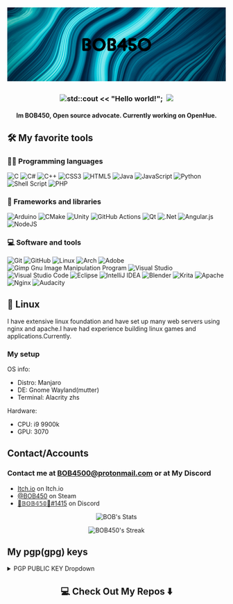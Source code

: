 
<h1 align="center">
  <img src="My project (3).png" alt="BOB450" />
</h1>

<h3 align="center">
<img src="https://github.com/TheDudeThatCode/TheDudeThatCode/blob/master/Assets/Hi.gif" width="29px">std::cout << "Hello world!"; &nbsp;<img src="https://github.com/TheDudeThatCode/TheDudeThatCode/blob/master/Assets/Earth.gif" width="24px">
</h3>

<h4 align="center">
Im BOB450, Open source advocate. Currently working on<a herf="https://github.com/BOB450/OpenHue"> OpenHue.</a>
</h4>

## 🛠️ My favorite tools

### 👨‍💻 Programming languages

  ![C](https://img.shields.io/badge/c-%2300599C.svg?style=for-the-badge&logo=c&logoColor=white)
  ![C#](https://img.shields.io/badge/c%23-%23239120.svg?style=for-the-badge&logo=c-sharp&logoColor=white)
  ![C++](https://img.shields.io/badge/c++-%2300599C.svg?style=for-the-badge&logo=c%2B%2B&logoColor=white)
  ![CSS3](https://img.shields.io/badge/css3-%231572B6.svg?style=for-the-badge&logo=css3&logoColor=white)
  ![HTML5](https://img.shields.io/badge/html5-%23E34F26.svg?style=for-the-badge&logo=html5&logoColor=white)
  ![Java](https://img.shields.io/badge/java-%23ED8B00.svg?style=for-the-badge&logo=java&logoColor=white)
  ![JavaScript](https://img.shields.io/badge/javascript-%23323330.svg?style=for-the-badge&logo=javascript&logoColor=%23F7DF1E)
  ![Python](https://img.shields.io/badge/python-3670A0?style=for-the-badge&logo=python&logoColor=ffdd54)
  ![Shell Script](https://img.shields.io/badge/shell_script-%23121011.svg?style=for-the-badge&logo=gnu-bash&logoColor=white)
  ![PHP](https://img.shields.io/badge/php-%23777BB4.svg?style=for-the-badge&logo=php&logoColor=white)

### 🧰 Frameworks and libraries

  ![Arduino](https://img.shields.io/badge/-Arduino-00979D?style=for-the-badge&logo=Arduino&logoColor=white)
  ![CMake](https://img.shields.io/badge/CMake-%23008FBA.svg?style=for-the-badge&logo=cmake&logoColor=white)
  ![Unity](https://img.shields.io/badge/unity-%23000000.svg?style=for-the-badge&logo=unity&logoColor=white)
  ![GitHub Actions](https://img.shields.io/badge/githubactions-%232671E5.svg?style=for-the-badge&logo=githubactions&logoColor=white)
  ![Qt](https://img.shields.io/badge/Qt-%23217346.svg?style=for-the-badge&logo=Qt&logoColor=white)
  ![.Net](https://img.shields.io/badge/.NET-5C2D91?style=for-the-badge&logo=.net&logoColor=white)
  ![Angular.js](https://img.shields.io/badge/angular.js-%23E23237.svg?style=for-the-badge&logo=angularjs&logoColor=white)
  ![NodeJS](https://img.shields.io/badge/node.js-6DA55F?style=for-the-badge&logo=node.js&logoColor=white)

### 💻 Software and tools

  ![Git](https://img.shields.io/badge/git-%23F05033.svg?style=for-the-badge&logo=git&logoColor=white)
  ![GitHub](https://img.shields.io/badge/github-%23121011.svg?style=for-the-badge&logo=github&logoColor=white)
  ![Linux](https://img.shields.io/badge/Linux-FCC624?style=for-the-badge&logo=linux&logoColor=black)
  ![Arch](https://img.shields.io/badge/Arch%20Linux-1793D1?logo=arch-linux&logoColor=fff&style=for-the-badge)
  ![Adobe](https://img.shields.io/badge/adobe-%23FF0000.svg?style=for-the-badge&logo=adobe&logoColor=white)
  ![Gimp Gnu Image Manipulation Program](https://img.shields.io/badge/Gimp-657D8B?style=for-the-badge&logo=gimp&logoColor=FFFFFF)
  ![Visual Studio](https://img.shields.io/badge/Visual%20Studio-5C2D91.svg?style=for-the-badge&logo=visual-studio&logoColor=white)
  ![Visual Studio Code](https://img.shields.io/badge/Visual%20Studio%20Code-0078d7.svg?style=for-the-badge&logo=visual-studio-code&logoColor=white)
  ![Eclipse](https://img.shields.io/badge/Eclipse-FE7A16.svg?style=for-the-badge&logo=Eclipse&logoColor=white)
  ![IntelliJ IDEA](https://img.shields.io/badge/IntelliJIDEA-000000.svg?style=for-the-badge&logo=intellij-idea&logoColor=white)
  ![Blender](https://img.shields.io/badge/blender-%23F5792A.svg?style=for-the-badge&logo=blender&logoColor=white)
  ![Krita](https://img.shields.io/badge/Krita-203759?style=for-the-badge&logo=krita&logoColor=EEF37B)
  ![Apache](https://img.shields.io/badge/apache-%23D42029.svg?style=for-the-badge&logo=apache&logoColor=white)
  ![Nginx](https://img.shields.io/badge/nginx-%23009639.svg?style=for-the-badge&logo=nginx&logoColor=white)
  ![Audacity](https://img.shields.io/badge/Audacity-0000CC?style=for-the-badge&logo=audacity&logoColor=white)
  
## 🐧 Linux

I have extensive linux foundation and have set up many web servers using nginx and apache.I have had experience building linux games and applications.Currently.

### My setup

OS info:
- Distro: Manjaro
- DE: Gnome Wayland(mutter)
- Terminal: Alacrity zhs

Hardware:
- CPU: i9 9900k
- GPU: 3070

## Contact/Accounts

### Contact me at BOB4500@protonmail.com or at My Discord

- [Itch.io](https://bob4500.itch.io/) on Itch.io
- [@BOB450](https://steamcommunity.com/id/BOB450/) on Steam
- [🐲𝔹𝕆𝔹𝟜𝟝𝟘🐲#1415](https://discordapp.com/users/277920295833305088) on Discord

<p align="center">
 <a>
 <img alt="BOB's Stats" src="https://github-readme-stats.vercel.app/api?username=BOB450&count_private=true&hide=contribs,prs,issues&show_icons=true&theme=radical&hide_border=true">
 </a>
</p>

<p align="center">
  <a>
    <img alt="BOB450's Streak" src="https://github-readme-streak-stats.herokuapp.com/?user=BOB450&theme=radical&hide_border=true"/>
  </a>

## My pgp(gpg) keys

<details closed>
<summary>PGP PUBLIC KEY Dropdown</summary>
<br>
-----BEGIN PGP PUBLIC KEY BLOCK-----

mQGNBGGf2lYBDAC2nN5nk0DLkF1j+1SEngzXo9PaQIOwbqJ9Ws6qOFP7LRxZIMPe
ZXrrxjhrWJ9/dji82zRy18VehwE/16oavKlbse4v3x0DFo7tGmOClbbz21cj6inq
WIQqIq3Gn3Wkf3drDflafNzci+cqWIKmvRMZfB1mpcrOm2C9iG5PFSxU5rkgdUoX
ye66slfpneOJLXhXcL5W+1TpyIlsA2YSB9kzFchq451vK2a1zO4jAKKa+7a9z65b
UNq9+mHp91gqo2mqNeQztekSdv4U8jCQPMcJOxk9WVFLAGV5ndvI5Xz/EzzvDnoz
TTXOLinR4N5DPGkQRbn/e0M7uz0ZY08XJZKkE95/NlK0BMJFfN4o02UwAuG2eKXp
VOt8kW8s1FUl/6lxL6b39zeqgFbXNBUNXzb1AQKMjNdC682TwFbvRq1ZedwoaYqw
0ihm/T0Uf4bk6HyG3mPVvMrSP0leuSx3JDxE0nfVI3IgmSlOibQEk1fxLpctGbc2
VexGrqH4x/rWcv8AEQEAAbQcQk9CNDUwIDxid3Zvc2t1aWxAZ21haWwuY29tPokB
1AQTAQgAPgIbAwULCQgHAgYVCgkICwIEFgIDAQIeAQIXgBYhBBoo+oqaKn0hi0Wb
q4fW6tKVSOqnBQJhn9vvBQkAKDiYAAoJEIfW6tKVSOqnVJIL/jq8PMcpHev+HKME
1SdyObG1Mu3+MWWMYs1TAIFSd45Mep2I9wpm19DhXWOY7mgJ2mTPHnY/XisZdIWf
YhwFkuanS154j4sIy3JNhzF2R2nJZfhOGYt8Uhjx55kmCfb8oeC8lhBjWbHKQ+sZ
umPMfeCH4e14qQiOfxLrNm2w6rp9s0toYG8WRAI/liHq/OSeK17jT7uHHmDXbJIx
y9DvuaXa+4JAjPs3QlT2g0eEGZjTMRHY12aYdF5MEnKtN4CB5iJT04yT5mi5iEro
ZFlfEj9n1AxvYfRgN8Gxzil4yMWXMmUV3uztjkv5lTwnUgxQ4w6LvwRd6mdNzs35
9RGXGKA+ibh24UWnQcKMW69JS3BtNf22VEhPoQjt+ilrkliN/+F4l3Eq5j2UekI+
tFkf78phiynUwOwUyhv71XjGqnghfZ2pgVBgmc+ktg8A35ioyMth3OR2aaQ8a7Rx
W2NG6tcPSdQFQtjjdKC0s+vVwAoebVAU9bQS2S0+Ywdv4Z+SerkBjQRhn9pWAQwA
rkrwqdC3QYyh0cKhpPA8FuTbBA5xB2maPHjH0xfLyvtbESAB2JR9u3VNwrclZk7S
3P0xsUqsmVO48l+hc8UZwqkOXRUQdO69l7ucS5w5iJ05Nt6Zet6e8R+nRzou2Npd
nMID2oULCNMv94u1CYzqRsCCC1epig+9WCjNsl+ZD7VLZ8m0GDCe93NMdp87TqAN
uXL3d0UnXJ0X5FcfB9j9O3RbTp97c2ERMiNFErdHRStOSYneKjyXQApIt0MV7TD1
SMQlzsIz3UwW2Q1Yj64QCDjLmw9yNhbrQvJLXa28GQGwoA4x4Uxv70zXi0K3K8LX
KSeaeOaCwZVtspTHhO4h0DZ82arP33/gNlQTyE8vAooafcnk7PLolKwBxMceK6Td
5GdyXD5tmUKGP3ASkodjks98N1FFexG25keM7/69hJb6wqkrBDh3h2n7g+GCI5V3
g4cuBsvtSAkFwTXYuiayIQvNuTuDC51NGwlRWVydDpWpyD/5jJolWLIcfQk4qi03
ABEBAAGJAbwEGAEIACYWIQQaKPqKmip9IYtFm6uH1urSlUjqpwUCYZ/aVgIbDAUJ
A8Jp2gAKCRCH1urSlUjqpwUbC/9hpWCvbrFkTgoqq1XOzMvnDEO8EbbYmzZPvT6F
kpDt2MWWNKLH0iy5/WWzz0tp0lb580LG/bcHuKr0fMT9om9QzXNfaK4AZIDsNixL
HvWcIOu43ux5UYEVvmTJWgHteAR0neXO1K9NWAZ5FTUJR/vasQPUwZwfR8TQB4jT
p5K9fzaSRn50H0kLQ1ZI/BAgsQWFNCuXfi40N5S/GjszW0hT5UmZ5IPxyTK9XZgB
6zX64vmvfpdNIMKy2KXlJXJ/mOrfWsPsNpjJouxa75RSBOtstnTa5t/kcy5n5UZ5
BQZrF/l2PMvOjPrm2jZIDY02H0J9vmcGSe6Pe4tJ+iyPhPf2iWZ716iBikpuaAj5
23qiU5aOkCe9eSuP8tB/g5yea+L5P1J3NYZ3hxHxbqrU1Nfa1B2cfinnhjIRh8M2
Eo3Bvi4mnHlveskR6QbRNyFx+PMsmprZy3x9dq7b8j6oRv2oZ4kO58zJ4MYqI57P
IPpIBFCpDF8IqMBvO1U9RR09H3s=
=LhDa
-----END PGP PUBLIC KEY BLOCK-----

</details>

<h2  align="center">💻 Check Out My Repos ⬇️ </h2>
